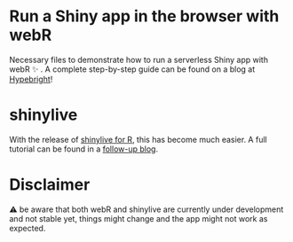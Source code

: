 # Run a Shiny app in the browser with webR

Necessary files to demonstrate how to run a serverless Shiny app with webR ✨ . A complete step-by-step guide can be found on a blog at [Hypebright](https://hypebright.nl/index.php/2023/07/20/run-a-shiny-app-in-the-browser-with-webr/)!

# shinylive

With the release of [shinylive for R](https://github.com/posit-dev/r-shinylive), this has become much easier. A full tutorial can be found in a [follow-up blog](https://hypebright.nl/index.php/2023/10/02/run-your-shiny-app-in-the-browser-with-shinylive/).

# Disclaimer
⚠️ be aware that both webR and shinylive are currently under development and not stable yet, things might change and the app might not work as expected.
